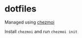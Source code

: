 # dotfiles

Managed using [chezmoi](https://www.chezmoi.io/)

Install `chezmoi` and run `chezmoi init`
